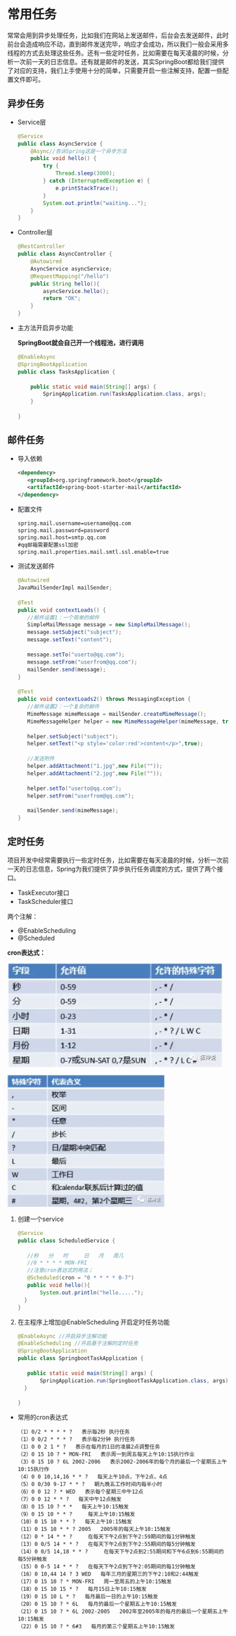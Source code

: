 # 常用任务

常常会用到异步处理任务，比如我们在网站上发送邮件，后台会去发送邮件，此时前台会造成响应不动，直到邮件发送完毕，响应才会成功，所以我们一般会采用多线程的方式去处理这些任务。还有一些定时任务，比如需要在每天凌晨的时候，分析一次前一天的日志信息。还有就是邮件的发送，其实SpringBoot都给我们提供了对应的支持，我们上手使用十分的简单，只需要开启一些注解支持，配置一些配置文件即可。

## 异步任务

-   Service层

    ```java
    @Service
    public class AsyncService {
        @Async//告诉Spring这是一个异步方法
        public void hello() {
            try {
                Thread.sleep(3000);
            } catch (InterruptedException e) {
                e.printStackTrace();
            }
            System.out.println("waiting...");
        }
    }
    ```

-   Controller层

    ```java
    @RestController
    public class AsyncController {
        @Autowired
        AsyncService asyncService;
        @RequestMapping("/hello")
        public String hello(){
            asyncService.hello();
            return "OK";
        }
    }
    ```

-   主方法开启异步功能

    **SpringBoot就会自己开一个线程池，进行调用**

    ```java
    @EnableAsync
    @SpringBootApplication
    public class TasksApplication {
    
        public static void main(String[] args) {
            SpringApplication.run(TasksApplication.class, args);
        }
    
    }
    ```

## 邮件任务

-   导入依赖

    ```xml
    <dependency>
       <groupId>org.springframework.boot</groupId>
       <artifactId>spring-boot-starter-mail</artifactId>
    </dependency>
    ```

-   配置文件

    ```properties
    spring.mail.username=username@qq.com
    spring.mail.password=password
    spring.mail.host=smtp.qq.com
    #qq邮箱需要配置ssl加密
    spring.mail.properties.mail.smtl.ssl.enable=true
    ```

-   测试发送邮件

    ```java
    @Autowired
    JavaMailSenderImpl mailSender;
    
    @Test
    public void contextLoads() {
       //邮件设置1：一个简单的邮件
       SimpleMailMessage message = new SimpleMailMessage();
       message.setSubject("subject");
       message.setText("content");
    
       message.setTo("userto@qq.com");
       message.setFrom("userfrom@qq.com");
       mailSender.send(message);
    }
    
    @Test
    public void contextLoads2() throws MessagingException {
       //邮件设置2：一个复杂的邮件
       MimeMessage mimeMessage = mailSender.createMimeMessage();
       MimeMessageHelper helper = new MimeMessageHelper(mimeMessage, true);
    
       helper.setSubject("subject");
       helper.setText("<p style='color:red'>content</p>",true);
    
       //发送附件
       helper.addAttachment("1.jpg",new File(""));
       helper.addAttachment("2.jpg",new File(""));
    
       helper.setTo("userto@qq.com");
       helper.setFrom("userfrom@qq.com");
    
       mailSender.send(mimeMessage);
    }
    ```

## 定时任务

项目开发中经常需要执行一些定时任务，比如需要在每天凌晨的时候，分析一次前一天的日志信息，Spring为我们提供了异步执行任务调度的方式，提供了两个接口。

-   TaskExecutor接口
-   TaskScheduler接口

两个注解：

-   @EnableScheduling
-   @Scheduled

**cron表达式：**

![img](res/25.webp)

![img](res/26.webp)

1.  创建一个service

    ```java
    @Service
    public class ScheduledService {
       
       //秒   分   时     日   月   周几
       //0 * * * * MON-FRI
       //注意cron表达式的用法；
       @Scheduled(cron = "0 * * * * 0-7")
       public void hello(){
           System.out.println("hello.....");
      }
    }
    ```

2.  在主程序上增加@EnableScheduling 开启定时任务功能

    ```java
    @EnableAsync //开启异步注解功能
    @EnableScheduling //开启基于注解的定时任务
    @SpringBootApplication
    public class SpringbootTaskApplication {
    
       public static void main(String[] args) {
           SpringApplication.run(SpringbootTaskApplication.class, args);
      }
    
    }
    ```

-   常用的cron表达式

    ```
    （1）0/2 * * * * ?   表示每2秒 执行任务
    （1）0 0/2 * * * ?   表示每2分钟 执行任务
    （1）0 0 2 1 * ?   表示在每月的1日的凌晨2点调整任务
    （2）0 15 10 ? * MON-FRI   表示周一到周五每天上午10:15执行作业
    （3）0 15 10 ? 6L 2002-2006   表示2002-2006年的每个月的最后一个星期五上午10:15执行作
    （4）0 0 10,14,16 * * ?   每天上午10点，下午2点，4点
    （5）0 0/30 9-17 * * ?   朝九晚五工作时间内每半小时
    （6）0 0 12 ? * WED   表示每个星期三中午12点
    （7）0 0 12 * * ?   每天中午12点触发
    （8）0 15 10 ? * *   每天上午10:15触发
    （9）0 15 10 * * ?     每天上午10:15触发
    （10）0 15 10 * * ?   每天上午10:15触发
    （11）0 15 10 * * ? 2005   2005年的每天上午10:15触发
    （12）0 * 14 * * ?     在每天下午2点到下午2:59期间的每1分钟触发
    （13）0 0/5 14 * * ?   在每天下午2点到下午2:55期间的每5分钟触发
    （14）0 0/5 14,18 * * ?     在每天下午2点到2:55期间和下午6点到6:55期间的每5分钟触发
    （15）0 0-5 14 * * ?   在每天下午2点到下午2:05期间的每1分钟触发
    （16）0 10,44 14 ? 3 WED   每年三月的星期三的下午2:10和2:44触发
    （17）0 15 10 ? * MON-FRI   周一至周五的上午10:15触发
    （18）0 15 10 15 * ?   每月15日上午10:15触发
    （19）0 15 10 L * ?   每月最后一日的上午10:15触发
    （20）0 15 10 ? * 6L   每月的最后一个星期五上午10:15触发
    （21）0 15 10 ? * 6L 2002-2005   2002年至2005年的每月的最后一个星期五上午10:15触发
    （22）0 15 10 ? * 6#3   每月的第三个星期五上午10:15触发
    ```

    